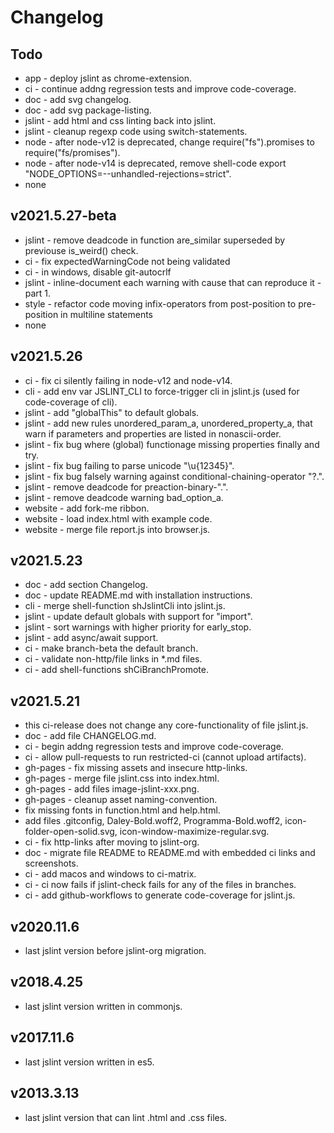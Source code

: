 # Changelog

## Todo
- app - deploy jslint as chrome-extension.
- ci - continue addng regression tests and improve code-coverage.
- doc - add svg changelog.
- doc - add svg package-listing.
- jslint - add html and css linting back into jslint.
- jslint - cleanup regexp code using switch-statements.
- node - after node-v12 is deprecated, change require("fs").promises to require("fs/promises").
- node - after node-v14 is deprecated, remove shell-code export "NODE_OPTIONS=--unhandled-rejections=strict".
- none

## v2021.5.27-beta
- jslint - remove deadcode in function are_similar superseded by previouse is_weird() check.
- ci - fix expectedWarningCode not being validated
- ci - in windows, disable git-autocrlf
- jslint - inline-document each warning with cause that can reproduce it - part 1.
- style - refactor code moving infix-operators from post-position to pre-position in multiline statements
- none

## v2021.5.26
- ci - fix ci silently failing in node-v12 and node-v14.
- cli - add env var JSLINT_CLI to force-trigger cli in jslint.js (used for code-coverage of cli).
- jslint - add "globalThis" to default globals.
- jslint - add new rules unordered_param_a, unordered_property_a, that warn if parameters and properties are listed in nonascii-order.
- jslint - fix bug where (global) functionage missing properties finally and try.
- jslint - fix bug failing to parse unicode "\\u{12345}".
- jslint - fix bug falsely warning against conditional-chaining-operator "?.".
- jslint - remove deadcode for preaction-binary-".".
- jslint - remove deadcode warning bad_option_a.
- website - add fork-me ribbon.
- website - load index.html with example code.
- website - merge file report.js into browser.js.

## v2021.5.23
- doc - add section Changelog.
- doc - update README.md with installation instructions.
- cli - merge shell-function shJslintCli into jslint.js.
- jslint - update default globals with support for "import".
- jslint - sort warnings with higher priority for early_stop.
- jslint - add async/await support.
- ci - make branch-beta the default branch.
- ci - validate non-http/file links in *.md files.
- ci - add shell-functions shCiBranchPromote.

## v2021.5.21
- this ci-release does not change any core-functionality of file jslint.js.
- doc - add file CHANGELOG.md.
- ci - begin addng regression tests and improve code-coverage.
- ci - allow pull-requests to run restricted-ci (cannot upload artifacts).
- gh-pages - fix missing assets and insecure http-links.
- gh-pages - merge file jslint.css into index.html.
- gh-pages - add files image-jslint-xxx.png.
- gh-pages - cleanup asset naming-convention.
- fix missing fonts in function.html and help.html.
- add files .gitconfig, Daley-Bold.woff2, Programma-Bold.woff2, icon-folder-open-solid.svg, icon-window-maximize-regular.svg.
- ci - fix http-links after moving to jslint-org.
- doc - migrate file README to README.md with embedded ci links and screenshots.
- ci - add macos and windows to ci-matrix.
- ci - ci now fails if jslint-check fails for any of the files in branches.
- ci - add github-workflows to generate code-coverage for jslint.js.

## v2020.11.6
- last jslint version before jslint-org migration.

## v2018.4.25
- last jslint version written in commonjs.

## v2017.11.6
- last jslint version written in es5.

## v2013.3.13
- last jslint version that can lint .html and .css files.
